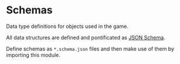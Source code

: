 # Schemas

Data type definitions for objects used in the game.

All data structures are defined and pontificated as [JSON Schema](https://json-schema.org).

Define schemas as `*.schema.json` files and then make use of them by importing this module.
